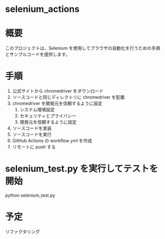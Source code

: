 # selenium_actions

# 概要

このプロジェクトは、Selenium を使用してブラウザの自動化を行うための手順とサンプルコードを提供します。

# 手順

1. 公式サイトから chromedriver をダウンロード
1. ソースコードと同じディレクトリに chromedriver を配置
1. chromedriver を開発元を信頼するように設定
   1. システム環境設定
   1. セキュリティとプライバシー
   1. 開発元を信頼するように設定
1. ソースコードを実装
1. ソースコードを実行
1. GitHub Actions の workflow yml を作成
1. リモートに push する


# selenium_test.py を実行してテストを開始

python selenium_test.py

# 予定

リファクタリング
